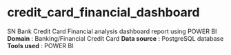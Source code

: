 # credit_card_financial_dashboard
SN Bank Credit Card Financial analysis dashboard report using POWER BI
**Domain**       :  Banking/Financial Credit Card
**Data source**  :  PostgreSQL database
**Tools used**   :  POWER BI
